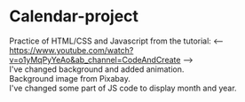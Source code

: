 # Calendar-project
Practice of HTML/CSS and Javascript from the tutorial: <-- https://www.youtube.com/watch?v=o1yMqPyYeAo&ab_channel=CodeAndCreate   -->
<br>
I've changed background and added animation.
<br>
Background image from Pixabay.
<br>
I've changed some part of JS code to display month and year.
